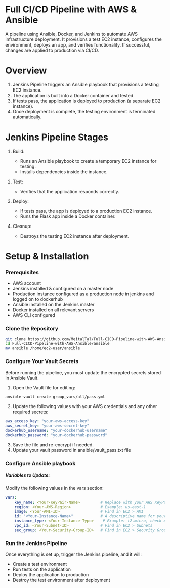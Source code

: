 # Full CI/CD Pipeline with AWS & Ansible
A pipeline using Ansible, Docker, and Jenkins to automate AWS infrastructure deployment. It provisions a test EC2 instance, configures the environment, deploys an app, and verifies functionality. If successful, changes are applied to production via CI/CD. 

# Overview
1. Jenkins Pipeline triggers an Ansible playbook that provisions a testing EC2 instance.
2. The application is built into a Docker container and tested.
3. If tests pass, the application is deployed to production (a separate EC2 instance).
4. Once deployment is complete, the testing environment is terminated automatically.

# Jenkins Pipeline Stages
1. Build:
   - Runs an Ansible playbook to create a temporary EC2 instance for testing.
   - Installs dependencies inside the instance.

2. Test:
   - Verifies that the application responds correctly.

3. Deploy:
   - If tests pass, the app is deployed to a production EC2 instance.
   - Runs the Flask app inside a Docker container.

4. Cleanup:
   - Destroys the testing EC2 instance after deployment.
  
# Setup & Installation
### Prerequisites
- AWS account
- Jenkins installed & configured on a master node
- Production instance configured as a production node in jenkins and logged on to dockerhub
- Ansible installed on the Jenkins master
- Docker installed on all relevant servers
- AWS CLI configured

### Clone the Repository
```sh
git clone https://github.com/MeitalTal/Full-CICD-Pipeline-with-AWS-Ansible.git
cd Full-CICD-Pipeline-with-AWS-Ansible/ansible
mv ansible /home/ec2-user/ansible
```

### Configure Your Vault Secrets
Before running the pipeline, you must update the encrypted secrets stored in Ansible Vault.

1. Open the Vault file for editing:

```sh
ansible-vault create group_vars/all/pass.yml
```
2. Update the following values with your AWS credentials and any other required secrets:

```yaml
aws_access_key: "your-aws-access-key"
aws_secret_key: "your-aws-secret-key"
dockerhub_username: "your-dockerhub-username"
dockerhub_password: "your-dockerhub-password"
```
3. Save the file and re-encrypt if needed.
4. Update your vault password in ansible/vault_pass.txt file

### Configure Ansible playbook
##### Variables to Update:
Modify the following values in the vars section:

```yaml
vars:
    key_name: <Your-KeyPair-Name>         # Replace with your AWS KeyPair name
    region: <Your-AWS-Region>             # Example: us-east-1
    image: <Your-AMI-ID>                  # Find in EC2 > AMI
    id: "<Your-Instance-Name>"            # A descriptive name for your instance
    instance_type: <Your-Instance-Type>    # Example: t2.micro, check AWS pricing
    vpc_id: <Your-Subnet-ID>              # Find in EC2 > Subnets
    sec_group: <Your-Security-Group-ID>   # Find in EC2 > Security Groups
```

### Run the Jenkins Pipeline
Once everything is set up, trigger the Jenkins pipeline, and it will:
- Create a test environment
- Run tests on the application
- Deploy the application to production
- Destroy the test environment after deployment





